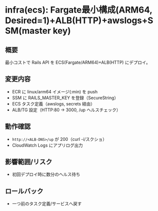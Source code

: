 
# infra(ecs): Fargate最小構成(ARM64, Desired=1)+ALB(HTTP)+awslogs+SSM(master key)

## 概要
最小コストで Rails API を ECS(Fargate/ARM64)+ALB(HTTP) にデプロイ。

## 変更内容
- ECR に linux/arm64 イメージ(:min) を push
- SSM に RAILS_MASTER_KEY を登録（SecureString）
- ECS タスク定義（awslogs, secrets 経由）
- ALB/TG 設定（HTTP:80 → 3000, /up ヘルスチェック）

## 動作確認
- `http://<ALB-DNS>/up` が 200（curl -i/スクショ）
- CloudWatch Logs にアプリログ出力

## 影響範囲/リスク
- 初回デプロイ時に数分のヘルス待ち

## ロールバック
- 一つ前のタスク定義/サービスへ戻す
